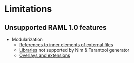# Limitations

## Unsupported RAML 1.0 features

* Modularization
    * [References to inner elements of external files](https://github.com/raml-org/raml-spec/blob/master/versions/raml-10/raml-10.md#references-to-inner-elements)
    * [Libraries](http://docs.raml.org/specs/1.0/#libraries) not supported by Nim & Tarantool generator
    * [Overlays and extensions](http://docs.raml.org/specs/1.0/#overlays-and-extensions)
